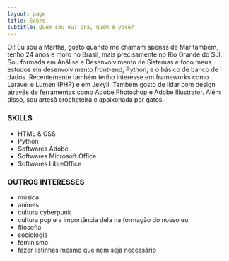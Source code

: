 ```yaml
---
layout: page
title: Sobre
subtitle: Quem sou eu? Ora, quem é você?
---
```


Oi! Eu sou a Martha, gosto quando me chamam apenas de Mar também, tenho 24 anos e moro no Brasil, mais precisamente no Rio Grande do Sul. Sou formada em Análise e Desenvolvimento de Sistemas e foco meus estudos em desenvolvimento front-end, Python, e o básico de banco de dados. Recentemente também tenho interesse em frameworks como Laravel e Lumen (PHP) e em Jekyll. Também gosto de lidar com design através de ferramentas como Adobe Photoshop e Adobe Illustrator. Além disso, sou artesã crocheteira e apaixonada por gatos.

### SKILLS

* HTML & CSS
* Python
* Softwares Adobe
* Softwares Microsoft Office
* Softwares LibreOffice

### OUTROS INTERESSES

* música
* animes
* cultura cyberpunk
* cultura pop e a importância dela na formação do nosso eu
* filosofia
* sociologia
* feminismo
* fazer listinhas mesmo que nem seja necessário
